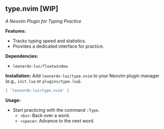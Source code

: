 ## type.nvim [WIP]

*A Neovim Plugin for Typing Practice*

**Features:**

* Tracks typing speed and statistics.
* Provides a dedicated interface for practice.

**Dependencies:**

* `leonardo-luz/floatwindow`

**Installation:**  Add `leonardo-luz/type.nvim` to your Neovim plugin manager (e.g., `init.lua` or `plugins/type.lua`).

```lua
{ 'leonardo-luz/type.nvim' }
```

**Usage:**

* Start practicing with the command `:Type`.
    * `<bs>`: Back over a word.
    * `<space>`: Advance to the next word.
